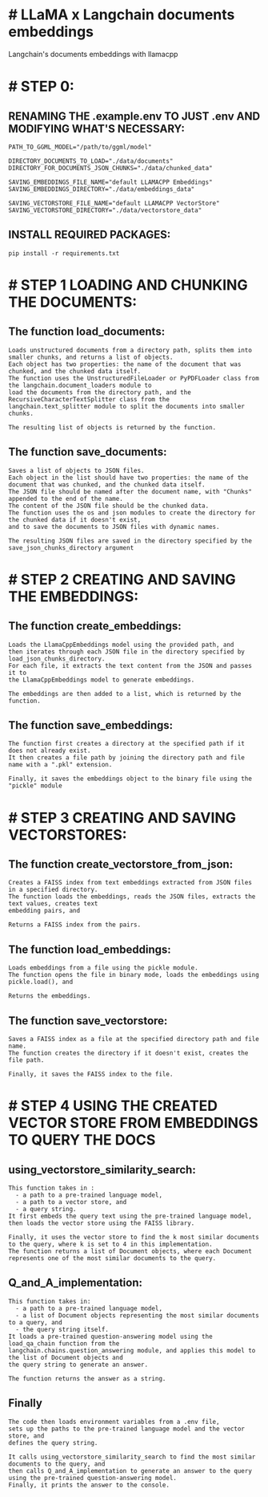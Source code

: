 # # LLaMA x Langchain documents embeddings
Langchain's documents embeddings with llamacpp

# # STEP 0:
  
  ## RENAMING THE .example.env TO JUST .env AND MODIFYING WHAT'S NECESSARY:
    PATH_TO_GGML_MODEL="/path/to/ggml/model"

    DIRECTORY_DOCUMENTS_TO_LOAD="./data/documents"
    DIRECTORY_FOR_DOCUMENTS_JSON_CHUNKS="./data/chunked_data"

    SAVING_EMBEDDINGS_FILE_NAME="default LLAMACPP Embeddings"
    SAVING_EMBEDDINGS_DIRECTORY="./data/embeddings_data"

    SAVING_VECTORSTORE_FILE_NAME="default LLAMACPP VectorStore"
    SAVING_VECTORSTORE_DIRECTORY="./data/vectorstore_data"
    
  ## INSTALL REQUIRED PACKAGES:
    pip install -r requirements.txt
    
# # STEP 1 LOADING AND CHUNKING THE DOCUMENTS:

  ## The function load_documents:
    Loads unstructured documents from a directory path, splits them into smaller chunks, and returns a list of objects. 
    Each object has two properties: the name of the document that was chunked, and the chunked data itself. 
    The function uses the UnstructuredFileLoader or PyPDFLoader class from the langchain.document_loaders module to 
    load the documents from the directory path, and the RecursiveCharacterTextSplitter class from the 
    langchain.text_splitter module to split the documents into smaller chunks. 
    
    The resulting list of objects is returned by the function.
    
  ## The function save_documents:
    Saves a list of objects to JSON files. 
    Each object in the list should have two properties: the name of the document that was chunked, and the chunked data itself. 
    The JSON file should be named after the document name, with "Chunks" appended to the end of the name. 
    The content of the JSON file should be the chunked data. 
    The function uses the os and json modules to create the directory for the chunked data if it doesn't exist, 
    and to save the documents to JSON files with dynamic names. 
    
    The resulting JSON files are saved in the directory specified by the save_json_chunks_directory argument

# # STEP 2 CREATING AND SAVING THE EMBEDDINGS:

  ## The function create_embeddings:
    Loads the LlamaCppEmbeddings model using the provided path, and 
    then iterates through each JSON file in the directory specified by load_json_chunks_directory. 
    For each file, it extracts the text content from the JSON and passes it to 
    the LlamaCppEmbeddings model to generate embeddings. 
    
    The embeddings are then added to a list, which is returned by the function.

  ## The function save_embeddings:
    The function first creates a directory at the specified path if it does not already exist. 
    It then creates a file path by joining the directory path and file name with a ".pkl" extension. 
    
    Finally, it saves the embeddings object to the binary file using the "pickle" module

# # STEP 3 CREATING AND SAVING VECTORSTORES:

  ## The function create_vectorstore_from_json:
    Creates a FAISS index from text embeddings extracted from JSON files in a specified directory.
    The function loads the embeddings, reads the JSON files, extracts the text values, creates text 
    embedding pairs, and 
    
    Returns a FAISS index from the pairs.
    
  ## The function load_embeddings:
    Loads embeddings from a file using the pickle module.
    The function opens the file in binary mode, loads the embeddings using pickle.load(), and 
        
    Returns the embeddings.
    
  ## The function save_vectorstore:
    Saves a FAISS index as a file at the specified directory path and file name.
    The function creates the directory if it doesn't exist, creates the file path. 
    
    Finally, it saves the FAISS index to the file.

# # STEP 4 USING THE CREATED VECTOR STORE FROM EMBEDDINGS TO QUERY THE DOCS

  ## using_vectorstore_similarity_search: 
    This function takes in :
      - a path to a pre-trained language model, 
      - a path to a vector store, and 
      - a query string. 
    It first embeds the query text using the pre-trained language model, 
    then loads the vector store using the FAISS library. 
    
    Finally, it uses the vector store to find the k most similar documents to the query, where k is set to 4 in this implementation. 
    The function returns a list of Document objects, where each Document represents one of the most similar documents to the query.

  ## Q_and_A_implementation: 
    This function takes in:
      - a path to a pre-trained language model, 
      - a list of Document objects representing the most similar documents to a query, and 
      - the query string itself. 
    It loads a pre-trained question-answering model using the load_qa_chain function from the 
    langchain.chains.question_answering module, and applies this model to the list of Document objects and 
    the query string to generate an answer. 
    
    The function returns the answer as a string.

  ## Finally
    The code then loads environment variables from a .env file, 
    sets up the paths to the pre-trained language model and the vector store, and 
    defines the query string. 

    It calls using_vectorstore_similarity_search to find the most similar documents to the query, and 
    then calls Q_and_A_implementation to generate an answer to the query using the pre-trained question-answering model. 
    Finally, it prints the answer to the console.




